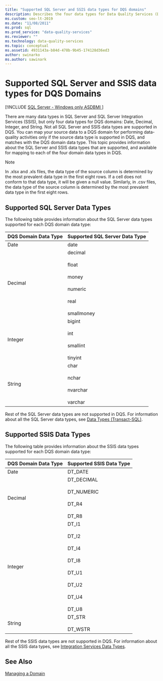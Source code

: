```yaml
---
title: "Supported SQL Server and SSIS data types for DQS domains"
description: Describes the four data types for Data Quality Services (DQS) domains (Data, Decimal, Integer, and String) in SQL Server. 
ms.custom: seo-lt-2019
ms.date: "11/08/2011"
ms.prod: sql
ms.prod_service: "data-quality-services"
ms.reviewer: ""
ms.technology: data-quality-services
ms.topic: conceptual
ms.assetid: 4931143a-b84d-478b-9b45-174128d36ed3
author: swinarko
ms.author: sawinark
---
```

# Supported SQL Server and SSIS data types for DQS Domains

[!INCLUDE [SQL Server - Windows only ASDBMI  ](../includes/applies-to-version/sqlserver.md)]

  There are many data types in SQL Server and SQL Server Integration Services (SSIS), but only four data types for DQS domains: Date, Decimal, Integer, and String. Not all SQL Server and SSIS data types are supported in DQS. You can map your source data to a DQS domain for performing data-quality activities only if the source data type is supported in DQS, and matches with the DQS domain data type. This topic provides information about the SQL Server and SSIS data types that are supported, and available for mapping to each of the four domain data types in DQS.  
  
> [!NOTE]  
>  In .xlsx and .xls files, the data type of the source column is determined by the most prevalent data type in the first eight rows. If a cell does not conform to that data type, it will be given a null value. Similarly, in .csv files, the data type of the source column is determined by the most prevalent data type in the first eight rows.  
  
##  <a name="SQLServer"></a> Supported SQL Server Data Types 
 The following table provides information about the SQL Server data types supported for each DQS domain data type:  
  
|DQS Domain Data Type|Supported SQL Server Data Type|  
|--------------------------|------------------------------------|  
|Date|date|  
|Decimal|decimal<br /><br /> float<br /><br /> money<br /><br /> numeric<br /><br /> real<br /><br /> smallmoney|  
|Integer|bigint<br /><br /> int<br /><br /> smallint<br /><br /> tinyint|  
|String|char<br /><br /> nchar<br /><br /> nvarchar<br /><br /> varchar|  
  
 Rest of the SQL Server data types are not supported in DQS. For information about all the SQL Server data types, see [Data Types &#40;Transact-SQL&#41;](../t-sql/data-types/data-types-transact-sql.md).  
  
##  <a name="SSIS"></a> Supported SSIS Data Types  
 The following table provides information about the SSIS data types supported for each DQS domain data type:  
  
|DQS Domain Data Type|Supported SSIS Data Type|  
|--------------------------|------------------------------|  
|Date|DT_DATE|  
|Decimal|DT_DECIMAL<br /><br /> DT_NUMERIC<br /><br /> DT_R4<br /><br /> DT_R8|  
|Integer|DT_I1<br /><br /> DT_I2<br /><br /> DT_I4<br /><br /> DT_I8<br /><br /> DT_U1<br /><br /> DT_U2<br /><br /> DT_U4<br /><br /> DT_U8|  
|String|DT_STR<br /><br /> DT_WSTR|  
  
 Rest of the SSIS data types are not supported in DQS. For information about all the SSIS data types, see [Integration Services Data Types](../integration-services/data-flow/integration-services-data-types.md).  
  
## See Also  
 [Managing a Domain](../data-quality-services/managing-a-domain.md)  
  
  

